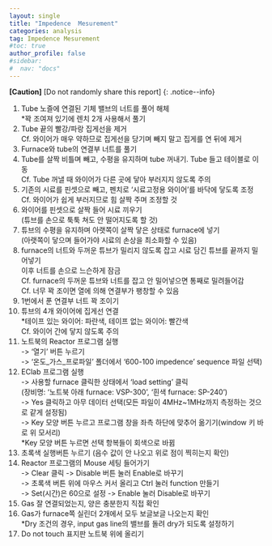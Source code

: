 ```yaml
---
layout: single
title: "Impedence  Mesurement"
categories: analysis
tag: Impedence Mesurement
#toc: true
author_profile: false
#sidebar:
#  nav: "docs"
---
```


**[Caution]** [Do not randomly share this report]
{: .notice--info}

1. Tube 노즐에 연결된 기체 밸브의 너트를 풀어 해체<br>
 *꽉 조여져 있기에 렌치 2개 사용해서 풀기<br>
2. Tube 끝의 빨강/파랑 집게선을 제거<br>
 Cf. 와이어가 매우 약하므로 집게선을 당기며 빼지 말고 집게를 연 뒤에 제거<br>
3. Furnace와 tube의 연결부 너트를 풀기<br>
4. Tube를 살짝 비틀며 빼고, 수평을 유지하며 tube 꺼내기. Tube 들고 테이블로 이동<br>
 Cf. Tube 꺼낼 때 와이어가 다른 곳에 닿아 부러지지 않도록 주의<br>
5. 기존의 시료를 핀셋으로 빼고, 펜치로 ‘시료고정용 와이어’를 바닥에 닿도록 조정<br>
 Cf. 와이어가 쉽게 부러지므로 힘 살짝 주며 조정할 것<br>
6. 와이어를 핀셋으로 살짝 들어 시료 끼우기<br>
 (튜브를 손으로 툭툭 쳐도 안 떨어지도록 할 것)<br>
7. 튜브의 수평을 유지하며 아랫쪽이 살짝 닿은 상태로 furnace에 넣기<br>
 (아랫쪽이 닿으며 들어가야 시료의 손상을 최소화할 수 있음)<br>
8. furnace의 너트와 두꺼운 튜브가 밀리지 않도록 잡고 시료 담긴 튜브를 끝까지 밀어넣기<br>
이후 너트를 손으로 느슨하게 잠금<br>
 Cf. furnace의 두꺼운 튜브와 너트를 잡고 안 밀어넣으면 통째로 밀려들어감<br>
 Cf. 너무 꽉 조이면 열에 의해 연결부가 팽창할 수 있음<br>
9. 1번에서 푼 연결부 너트 꽉 조이기<br>
10. 튜브의 4개 와이어에 집게선 연결<br>
 *테이프 있는 와이어: 파란색, 테이프 없는 와이어: 빨간색<br>
 Cf. 와이어 간에 닿지 않도록 주의<br>
11. 노트북의 Reactor 프로그램 실행<br>
-> ‘열기’ 버튼 누르기<br>
-> ‘온도_가스_프로파일’ 폴더에서 ‘600-100 impedence’ sequence 파일 선택)<br>
12. EClab 프로그램 실행<br>
 -> 사용할 furnace 클릭한 상태에서 ‘load setting’ 클릭<br>
 (장비명: ‘노트북 아래 furnace: VSP-300’, ‘흰색 furnace: SP-240’)<br>
 -> Yes 클릭하고 아무 데이터 선택(모든 파일이 4MHz~1MHz까지 측정하는 것으로 같게 설정됨)<br>
 -> Key 모양 버튼 누르고 프로그램 창을 좌측 하단에 맞추어 옮기기(window 키 바로 위 모서리)<br>
 *Key 모양 버튼 누르면 선택 항복들이 회색으로 바뀜<br>
13. 초록색 실행버튼 누르기 (음수 값이 안 나오고 위로 점이 찍히는지 확인)<br>
14. Reactor 프로그램의 Mouse 세팅 들어가기<br>
 -> Clear 클릭 -> Disable 버튼 눌러 Enable로 바꾸기<br>
 -> 초록색 버튼 위에 마우스 커서 올리고 Ctrl 눌러 function 만들기<br>
 -> Set(시간)은 60으로 설정 -> Enable 눌러 Disable로 바꾸기<br>
15. Gas 잘 연결되었는지, 양은 충분한지 직접 확인<br>
16. Gas가 furnace쪽 실린더 2개에서 모두 보글보글 나오는지 확인<br>
 *Dry 조건의 경우, input gas line의 밸브를 돌려 dry가 되도록 설정하기<br>
17. Do not touch 표지판 노트북 위에 올리기<br>
